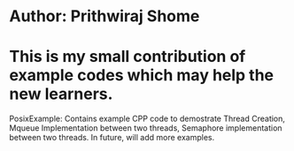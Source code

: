# Author: Prithwiraj Shome
# This is my small contribution of example codes which may help the new learners.

PosixExample: Contains example CPP code to demostrate Thread Creation, Mqueue Implementation between two threads, Semaphore implementation between two threads. In future, will add more examples.
